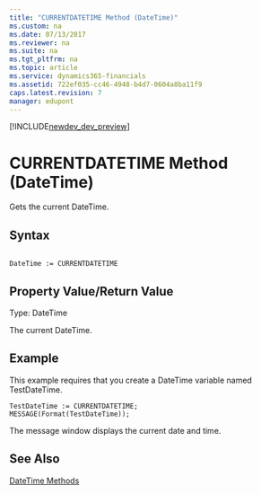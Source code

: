 ```yaml
---
title: "CURRENTDATETIME Method (DateTime)"
ms.custom: na
ms.date: 07/13/2017
ms.reviewer: na
ms.suite: na
ms.tgt_pltfrm: na
ms.topic: article
ms.service: dynamics365-financials
ms.assetid: 722ef035-cc46-4948-b4d7-0604a8ba11f9
caps.latest.revision: 7
manager: edupont
---
```


[!INCLUDE[newdev_dev_preview](../includes/newdev_dev_preview.md)]

# CURRENTDATETIME Method (DateTime)
Gets the current DateTime.  
  
## Syntax  
  
```  
  
DateTime := CURRENTDATETIME  
```  
  
## Property Value/Return Value  
 Type: DateTime  
  
 The current DateTime.  
  
## Example  
 This example requires that you create a DateTime variable named TestDateTime.  
  
```  
TestDateTime := CURRENTDATETIME;  
MESSAGE(Format(TestDateTime));  
```  
  
 The message window displays the current date and time.  
  
## See Also  
 [DateTime Methods](devenv-DateTime-Methods.md)